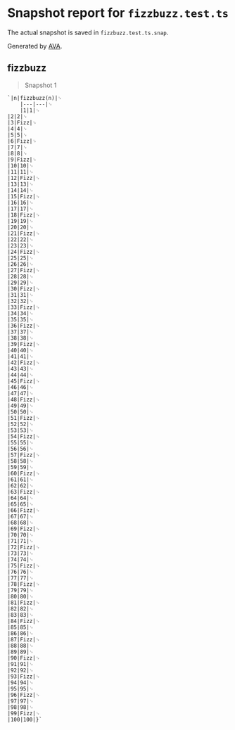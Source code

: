 # Snapshot report for `fizzbuzz.test.ts`

The actual snapshot is saved in `fizzbuzz.test.ts.snap`.

Generated by [AVA](https://avajs.dev).

## fizzbuzz

> Snapshot 1

    `|n|fizzbuzz(n)|␊
        |---|---|␊
        |1|1|␊
    |2|2|␊
    |3|Fizz|␊
    |4|4|␊
    |5|5|␊
    |6|Fizz|␊
    |7|7|␊
    |8|8|␊
    |9|Fizz|␊
    |10|10|␊
    |11|11|␊
    |12|Fizz|␊
    |13|13|␊
    |14|14|␊
    |15|Fizz|␊
    |16|16|␊
    |17|17|␊
    |18|Fizz|␊
    |19|19|␊
    |20|20|␊
    |21|Fizz|␊
    |22|22|␊
    |23|23|␊
    |24|Fizz|␊
    |25|25|␊
    |26|26|␊
    |27|Fizz|␊
    |28|28|␊
    |29|29|␊
    |30|Fizz|␊
    |31|31|␊
    |32|32|␊
    |33|Fizz|␊
    |34|34|␊
    |35|35|␊
    |36|Fizz|␊
    |37|37|␊
    |38|38|␊
    |39|Fizz|␊
    |40|40|␊
    |41|41|␊
    |42|Fizz|␊
    |43|43|␊
    |44|44|␊
    |45|Fizz|␊
    |46|46|␊
    |47|47|␊
    |48|Fizz|␊
    |49|49|␊
    |50|50|␊
    |51|Fizz|␊
    |52|52|␊
    |53|53|␊
    |54|Fizz|␊
    |55|55|␊
    |56|56|␊
    |57|Fizz|␊
    |58|58|␊
    |59|59|␊
    |60|Fizz|␊
    |61|61|␊
    |62|62|␊
    |63|Fizz|␊
    |64|64|␊
    |65|65|␊
    |66|Fizz|␊
    |67|67|␊
    |68|68|␊
    |69|Fizz|␊
    |70|70|␊
    |71|71|␊
    |72|Fizz|␊
    |73|73|␊
    |74|74|␊
    |75|Fizz|␊
    |76|76|␊
    |77|77|␊
    |78|Fizz|␊
    |79|79|␊
    |80|80|␊
    |81|Fizz|␊
    |82|82|␊
    |83|83|␊
    |84|Fizz|␊
    |85|85|␊
    |86|86|␊
    |87|Fizz|␊
    |88|88|␊
    |89|89|␊
    |90|Fizz|␊
    |91|91|␊
    |92|92|␊
    |93|Fizz|␊
    |94|94|␊
    |95|95|␊
    |96|Fizz|␊
    |97|97|␊
    |98|98|␊
    |99|Fizz|␊
    |100|100|}`
